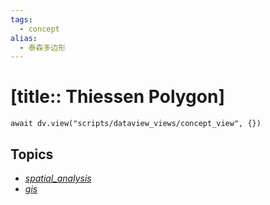 ```yaml
---
tags:
  - concept
alias:
  - 泰森多边形
---
```


# [title:: Thiessen Polygon]

```dataviewjs
await dv.view("scripts/dataview_views/concept_view", {})
```

## Topics

- [_spatial_analysis_](topics/_spatial_analysis_.md)
- [_gis_](topics/_gis_.md)
